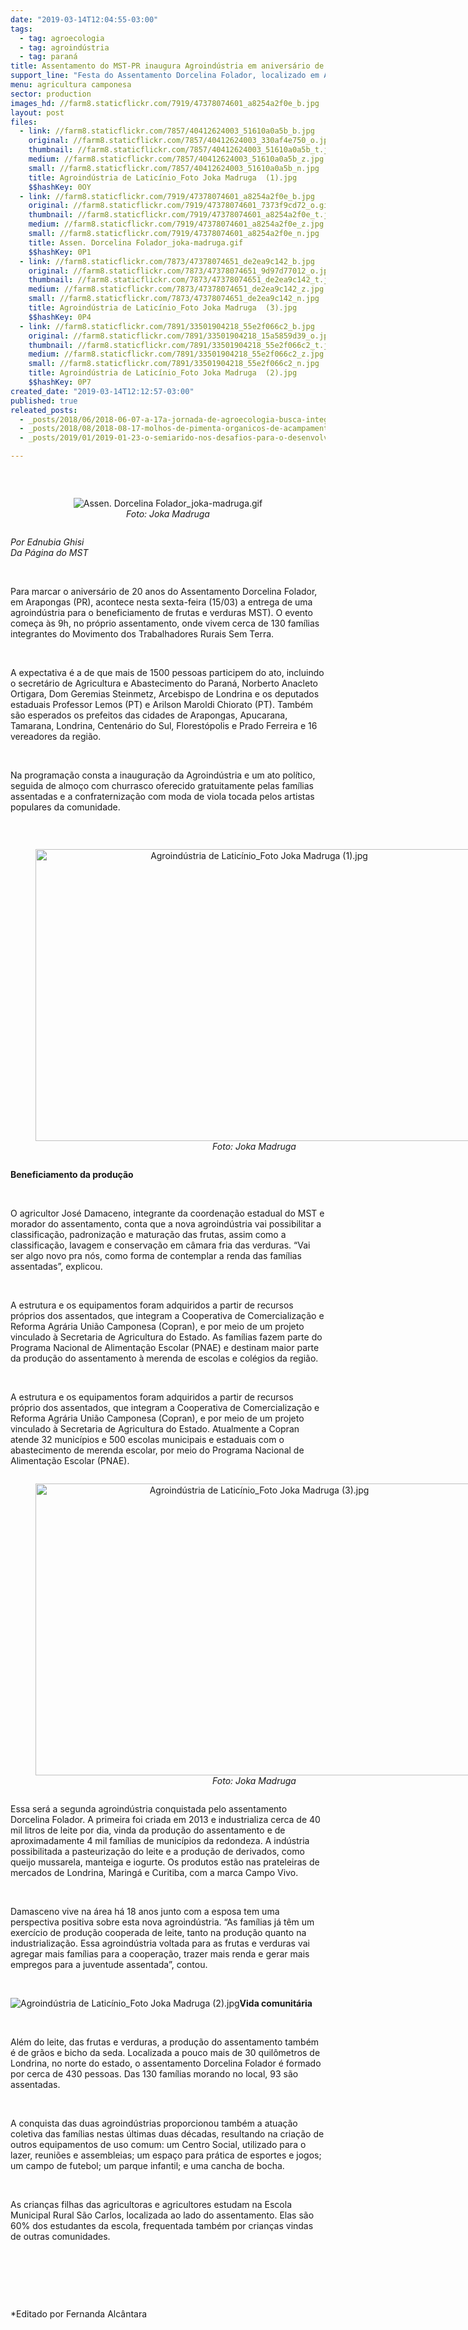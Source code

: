 ```yaml
---
date: "2019-03-14T12:04:55-03:00"
tags:
  - tag: agroecologia
  - tag: agroindústria
  - tag: paraná
title: Assentamento do MST-PR inaugura Agroindústria em aniversário de 20 anos
support_line: "Festa do Assentamento Dorcelina Folador, localizado em Arapongas, vai acontecer nesta sexta-feira (15)"
menu: agricultura camponesa
sector: production
images_hd: //farm8.staticflickr.com/7919/47378074601_a8254a2f0e_b.jpg
layout: post
files:
  - link: //farm8.staticflickr.com/7857/40412624003_51610a0a5b_b.jpg
    original: //farm8.staticflickr.com/7857/40412624003_330af4e750_o.jpg
    thumbnail: //farm8.staticflickr.com/7857/40412624003_51610a0a5b_t.jpg
    medium: //farm8.staticflickr.com/7857/40412624003_51610a0a5b_z.jpg
    small: //farm8.staticflickr.com/7857/40412624003_51610a0a5b_n.jpg
    title: Agroindústria de Laticínio_Foto Joka Madruga  (1).jpg
    $$hashKey: 0OY
  - link: //farm8.staticflickr.com/7919/47378074601_a8254a2f0e_b.jpg
    original: //farm8.staticflickr.com/7919/47378074601_7373f9cd72_o.gif
    thumbnail: //farm8.staticflickr.com/7919/47378074601_a8254a2f0e_t.jpg
    medium: //farm8.staticflickr.com/7919/47378074601_a8254a2f0e_z.jpg
    small: //farm8.staticflickr.com/7919/47378074601_a8254a2f0e_n.jpg
    title: Assen. Dorcelina Folador_joka-madruga.gif
    $$hashKey: 0P1
  - link: //farm8.staticflickr.com/7873/47378074651_de2ea9c142_b.jpg
    original: //farm8.staticflickr.com/7873/47378074651_9d97d77012_o.jpg
    thumbnail: //farm8.staticflickr.com/7873/47378074651_de2ea9c142_t.jpg
    medium: //farm8.staticflickr.com/7873/47378074651_de2ea9c142_z.jpg
    small: //farm8.staticflickr.com/7873/47378074651_de2ea9c142_n.jpg
    title: Agroindústria de Laticínio_Foto Joka Madruga  (3).jpg
    $$hashKey: 0P4
  - link: //farm8.staticflickr.com/7891/33501904218_55e2f066c2_b.jpg
    original: //farm8.staticflickr.com/7891/33501904218_15a5859d39_o.jpg
    thumbnail: //farm8.staticflickr.com/7891/33501904218_55e2f066c2_t.jpg
    medium: //farm8.staticflickr.com/7891/33501904218_55e2f066c2_z.jpg
    small: //farm8.staticflickr.com/7891/33501904218_55e2f066c2_n.jpg
    title: Agroindústria de Laticínio_Foto Joka Madruga  (2).jpg
    $$hashKey: 0P7
created_date: "2019-03-14T12:12:57-03:00"
published: true
releated_posts:
  - _posts/2018/06/2018-06-07-a-17a-jornada-de-agroecologia-busca-integrar-o-campo-e-a-cidade.md
  - _posts/2018/08/2018-08-17-molhos-de-pimenta-organicos-de-acampamento-do-mst-em-goias-para-o-resto-do-pais.md
  - _posts/2019/01/2019-01-23-o-semiarido-nos-desafios-para-o-desenvolvimento-agrario-em-pernambuco.md

---
```

<p>&nbsp;</p>

<div style="text-align:center">
<figure class="image" style="display:inline-block"><img alt="Assen. Dorcelina Folador_joka-madruga.gif" src="//farm8.staticflickr.com/7919/47378074601_a8254a2f0e_b.jpg" />
<figcaption><em>Foto: Joka Madruga</em></figcaption>
</figure>
</div>

<p><em>Por Ednubia Ghisi<br />
Da P&aacute;gina do MST</em></p>

<p>&nbsp;</p>

<p>Para marcar o anivers&aacute;rio de 20 anos do Assentamento Dorcelina Folador, em Arapongas (PR), acontece nesta sexta-feira (15/03) a entrega de uma agroind&uacute;stria para o beneficiamento de frutas e verduras MST). O evento come&ccedil;a &agrave;s 9h, no pr&oacute;prio assentamento, onde vivem cerca de 130 fam&iacute;lias integrantes do Movimento dos Trabalhadores Rurais Sem Terra.</p>

<p>&nbsp;</p>

<p>A expectativa &eacute; a de que mais de 1500 pessoas participem do ato, incluindo o secret&aacute;rio de Agricultura e Abastecimento do Paran&aacute;, Norberto Anacleto Ortigara, Dom Geremias Steinmetz, Arcebispo de Londrina e os deputados estaduais Professor Lemos (PT) e Arilson Maroldi Chiorato (PT). Tamb&eacute;m s&atilde;o esperados os prefeitos das cidades de Arapongas, Apucarana, Tamarana, Londrina, Centen&aacute;rio do Sul, Florest&oacute;polis e Prado Ferreira e 16 vereadores da regi&atilde;o.</p>

<p>&nbsp;</p>

<p>Na programa&ccedil;&atilde;o consta a inaugura&ccedil;&atilde;o da Agroind&uacute;stria e um ato pol&iacute;tico, seguida de almo&ccedil;o com churrasco oferecido gratuitamente pelas fam&iacute;lias assentadas e a confraterniza&ccedil;&atilde;o com moda de viola tocada pelos artistas populares da comunidade.</p>

<p>&nbsp;</p>

<div style="text-align:center">
<figure class="image" style="display:inline-block"><img alt="Agroindústria de Laticínio_Foto Joka Madruga  (1).jpg" height="467" src="//farm8.staticflickr.com/7857/40412624003_51610a0a5b_b.jpg" width="700" />
<figcaption><em>Foto: Joka Madruga</em></figcaption>
</figure>
</div>

<p><strong>Beneficiamento da produ&ccedil;&atilde;o</strong></p>

<p>&nbsp;</p>

<p>O agricultor Jos&eacute; Damaceno, integrante da coordena&ccedil;&atilde;o estadual do MST e morador do assentamento, conta que a nova agroind&uacute;stria vai possibilitar a classifica&ccedil;&atilde;o, padroniza&ccedil;&atilde;o e matura&ccedil;&atilde;o das frutas, assim como a classifica&ccedil;&atilde;o, lavagem e conserva&ccedil;&atilde;o em c&acirc;mara fria das verduras. &ldquo;Vai ser algo novo pra n&oacute;s, como forma de contemplar a renda das fam&iacute;lias assentadas&rdquo;, explicou.</p>

<p>&nbsp;</p>

<p>A estrutura e os equipamentos foram adquiridos a partir de recursos pr&oacute;prios dos assentados, que integram a Cooperativa de Comercializa&ccedil;&atilde;o e Reforma Agr&aacute;ria Uni&atilde;o Camponesa (Copran), e por meio de um projeto vinculado &agrave; Secretaria de Agricultura do Estado. As fam&iacute;lias fazem parte do Programa Nacional de Alimenta&ccedil;&atilde;o Escolar (PNAE) e destinam maior parte da produ&ccedil;&atilde;o do assentamento &agrave; merenda de escolas e col&eacute;gios da regi&atilde;o.</p>

<p>&nbsp;</p>

<p>A estrutura e os equipamentos foram adquiridos a partir de recursos pr&oacute;prio dos assentados, que integram a Cooperativa de Comercializa&ccedil;&atilde;o e Reforma Agr&aacute;ria Uni&atilde;o Camponesa (Copran), e por meio de um projeto vinculado &agrave; Secretaria de Agricultura do Estado. Atualmente a Copran atende 32 munic&iacute;pios e 500 escolas municipais e estaduais com o abastecimento de merenda escolar, por meio do Programa Nacional de Alimenta&ccedil;&atilde;o Escolar (PNAE).&nbsp;</p>

<div style="text-align:center">
<figure class="image" style="display:inline-block"><img alt="Agroindústria de Laticínio_Foto Joka Madruga  (3).jpg" height="467" src="//farm8.staticflickr.com/7873/47378074651_de2ea9c142_b.jpg" width="700" />
<figcaption><em>Foto: Joka Madruga</em></figcaption>
</figure>
</div>

<p>Essa ser&aacute; a segunda agroind&uacute;stria conquistada pelo assentamento Dorcelina Folador. A primeira foi criada em 2013 e industrializa cerca de 40 mil litros de leite por dia, vinda da produ&ccedil;&atilde;o do assentamento e de aproximadamente 4 mil fam&iacute;lias de munic&iacute;pios da redondeza. A ind&uacute;stria possibilitada a pasteuriza&ccedil;&atilde;o do leite e a produ&ccedil;&atilde;o de derivados, como queijo mussarela, manteiga e iogurte. Os produtos est&atilde;o nas prateleiras de mercados de Londrina, Maring&aacute; e Curitiba, com a marca Campo Vivo.</p>

<p>&nbsp;</p>

<p>Damasceno vive na &aacute;rea h&aacute; 18 anos junto com a esposa tem uma perspectiva positiva sobre esta nova agroind&uacute;stria. &ldquo;As fam&iacute;lias j&aacute; t&ecirc;m um exerc&iacute;cio de produ&ccedil;&atilde;o cooperada de leite, tanto na produ&ccedil;&atilde;o quanto na industrializa&ccedil;&atilde;o. Essa agroind&uacute;stria voltada para as frutas e verduras vai agregar mais fam&iacute;lias para a coopera&ccedil;&atilde;o, trazer mais renda e gerar mais empregos para a juventude assentada&rdquo;, contou.&nbsp;</p>

<p>&nbsp;</p>

<p><img alt="Agroindústria de Laticínio_Foto Joka Madruga  (2).jpg" src="//farm8.staticflickr.com/7891/33501904218_55e2f066c2_b.jpg" /><strong>Vida comunit&aacute;ria</strong></p>

<p>&nbsp;</p>

<p>Al&eacute;m do leite, das frutas e verduras, a produ&ccedil;&atilde;o do assentamento tamb&eacute;m &eacute; de gr&atilde;os e bicho da seda. Localizada a pouco mais de 30 quil&ocirc;metros de Londrina, no norte do estado, o assentamento Dorcelina Folador &eacute; formado por cerca de 430 pessoas. Das 130 fam&iacute;lias morando no local, 93 s&atilde;o assentadas.</p>

<p>&nbsp;</p>

<p>A conquista das duas agroind&uacute;strias proporcionou tamb&eacute;m a atua&ccedil;&atilde;o coletiva das fam&iacute;lias nestas &uacute;ltimas duas d&eacute;cadas, resultando na cria&ccedil;&atilde;o de outros equipamentos de uso comum: um Centro Social, utilizado para o lazer, reuni&otilde;es e assembleias; um espa&ccedil;o para pr&aacute;tica de esportes e jogos; um campo de futebol; um parque infantil; e uma cancha de bocha.</p>

<p>&nbsp;</p>

<p>As crian&ccedil;as filhas das agricultoras e agricultores estudam na Escola Municipal Rural S&atilde;o Carlos, localizada ao lado do assentamento. Elas s&atilde;o 60% dos estudantes da escola, frequentada tamb&eacute;m por crian&ccedil;as vindas de outras comunidades.</p>

<p>&nbsp;</p>

<p>&nbsp;</p>

<p>&nbsp;</p>

<p>*Editado por Fernanda Alc&acirc;ntara</p>
